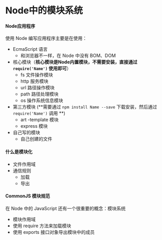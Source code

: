 # Node中的模块系统

#### Node应用程序

使用 Node 编写应用程序主要是在使用：

 + EcmaScript 语言
    + 和浏览器不一样，在 Node 中没有 BOM、DOM
 + 核心模块（**核心模块是Node内置模块，不需要安装，直接通过 `require('Name')` 使用即可**）
    + fs 文件操作模块
    + http 服务模块
    + url 路径操作模块
    + path 路径处理模块
    + os 操作系统信息模块
 + 第三方模块 (**需要通过 `npm install Name --save` 下载安装，然后通过 `require('Name')` 调用     **)
     + art -template 模块
     + express 模块
 + 自己写的模块
     + 自己创建的文件

#### 什么是模块化

 + 文件作用域
 + 通信规则
    + 加载
    + 导出

#### CommonJS 模块规范

在 Node 中的 JavaScript 还有一个很重要的概念：模块系统

+ 模块作用域
+ 使用 require 方法来加载模块
+ 使用 exports 接口对象导出模块中的成员

